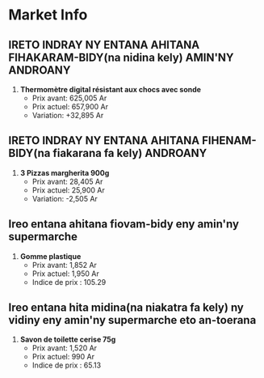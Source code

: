 # Market Info

## IRETO INDRAY NY ENTANA AHITANA FIHAKARAM-BIDY(na nidina kely) AMIN'NY ANDROANY

1. **Thermomètre digital résistant aux chocs avec sonde**
   - Prix avant: 625,005 Ar
   - Prix actuel: 657,900 Ar
   - Variation: +32,895 Ar

## IRETO INDRAY NY ENTANA AHITANA FIHENAM-BIDY(na fiakarana fa kely) ANDROANY

1. **3 Pizzas margherita 900g**
   - Prix avant: 28,405 Ar
   - Prix actuel: 25,900 Ar
   - Variation: -2,505 Ar

## Ireo entana ahitana fiovam-bidy eny amin'ny supermarche

1. **Gomme plastique**
   - Prix avant: 1,852 Ar
   - Prix actuel: 1,950 Ar
   - Indice de prix : 105.29

## Ireo entana hita midina(na niakatra fa kely) ny vidiny eny amin'ny supermarche eto an-toerana

1. **Savon de toilette cerise 75g**
   - Prix avant: 1,520 Ar
   - Prix actuel: 990 Ar
   - Indice de prix : 65.13


